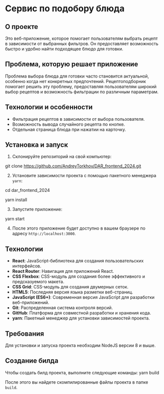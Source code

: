 # Сервис по подобору блюда

## О проекте

Это веб-приложение, которое помогает пользователям выбрать рецепт в зависимости от выбранных фильтров. Он предоставляет возможность быстро и удобно найти подходящее блюдо для готовки.

## Проблема, которую решает приложение

Проблема выбора блюда для готовки часто становится актуальной, особенно когда нет конкретных предпочтений. Рецептоподборник помогает решить эту проблему, предоставляя пользователям широкий выбор рецептов и возможность фильтрации по различным параметрам.

## Технологии и особенности

- Фильтрация рецептов в зависимости от выбора пользователя.
- Возможность вывода случайного рецепта по кнопке.
- Отдельная страница блюда при нажатии на карточку.

## Установка и запуск

1. Склонируйте репозиторий на свой компьютер:

git clone https://github.com/AndreyTorkhov/DAR_frontend_2024.git 

2. Установите зависимости проекта с помощью пакетного менеджера `yarn`:

cd dar_frontend_2024

yarn install

3. Запустите приложение:

yarn start

4. После этого приложение будет доступно в вашем браузере по адресу `http://localhost:3000`.

## Технологии

- **React**: JavaScript-библиотека для создания пользовательских интерфейсов.
- **React Router**: Навигация для приложений React.
- **CSS Flexbox**: CSS-модуль для создания более эффективного и предсказуемого макета.
- **CSS Grid**: CSS-модуль для создания двумерных сеток.
- **HTML5**: Последняя версия языка разметки веб-страниц.
- **JavaScript (ES6+)**: Современная версия JavaScript для разработки веб-приложений.
- **Git**: Распределенная система контроля версий.
- **GitHub**: Платформа для совместной разработки и хранения кода.
- **yarn**: Пакетный менеджер для установки зависимостей проекта.

## Требования

Для установки и запуска проекта необходим NodeJS версии 8 и выше.

## Создание билда

Чтобы создать билд проекта, выполните следующие команды:
yarn build

После этого вы найдете скомпилированные файлы проекта в папке `build`.
